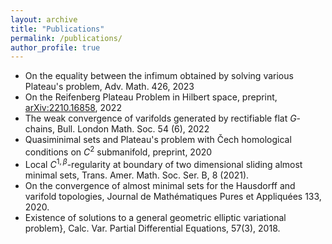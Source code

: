 ```yaml
---
layout: archive
title: "Publications"
permalink: /publications/
author_profile: true
---
```


<!-- list of papers -->
- On the equality between the infimum obtained by solving various Plateau's problem, Adv. Math. 426, 2023
- On the Reifenberg Plateau Problem in Hilbert space, preprint, [arXiv:2210.16858](https://arxiv.org/abs/2210.16858), 2022
- The weak convergence of varifolds generated by rectifiable flat $G$-chains, Bull. London Math. Soc. 54 (6), 2022
- Quasiminimal sets and Plateau's problem with Čech homological conditions on $C^2$ submanifold, preprint, 2020
- Local $C^{1,\beta}$-regularity at boundary of two dimensional sliding almost minimal sets, Trans. Amer. Math. Soc. Ser. B, 8 (2021).
- On the convergence of almost minimal sets for the Hausdorff and varifold topologies, Journal de Mathématiques Pures et Appliquées 133, 2020.
- Existence of solutions to a general geometric  elliptic variational problem},  Calc. Var. Partial Differential Equations, 57(3), 2018.

